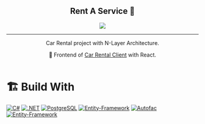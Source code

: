 <header> 
    <h2 align="center">Rent A Service  🚗</h2>
    <p align="center"> 
    <img src="https://user-images.githubusercontent.com/68536015/230495117-69fa9d7c-cd3b-411b-a6bc-328631e74de7.png" /> 
    </p>
    <hr>
     <p align="center"> Car Rental project with N-Layer Architecture.</p>
    <p align="center">
       🔗 Frontend of <a href="https://github.com/ayhan-karaman/car-rental-client">Car Rental Client</a> with React. 
    </p>
</header>

<h1> 🏗️  Build With</h1>

[![C#](https://img.shields.io/badge/Csharp-563D7C?style=for-the-badge&logo=Csharp&logoColor=white)](https://dotnet.microsoft.com/apps/aspnet)
[![.NET](https://img.shields.io/badge/ASP.NET-0090d6?style=for-the-badge&logo=.net&logoColor=white)](https://dotnet.microsoft.com/apps/aspnet)
[![PostgreSQL](https://img.shields.io/badge/PostgreSQL-4169E1?style=for-the-badge&logo=PostgreSQL&logoColor=white)](https://www.postgresql.org/)
[![Entity-Framework](https://img.shields.io/badge/EntityFramework-512bd4?style=for-the-badge&logo=nuget&logoColor=white)](https://docs.microsoft.com/tr-tr/ef/)
[![Autofac](https://img.shields.io/badge/Autofac-04fe6a?style=for-the-badge&logo=nuget&logoColor=white)](https://autofac.org/)
[![Entity-Framework](https://img.shields.io/badge/FluentValidation-40babd?style=for-the-badge&logo=nuget&logoColor=white)](https://docs.microsoft.com/tr-tr/ef/)

